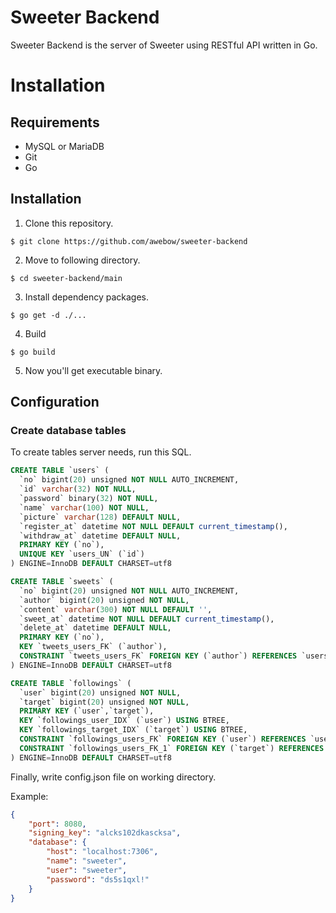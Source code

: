 # Sweeter Backend
Sweeter Backend is the server of Sweeter using RESTful API written in Go.

# Installation
## Requirements
* MySQL or MariaDB
* Git
* Go

## Installation
1. Clone this repository.
```
$ git clone https://github.com/awebow/sweeter-backend
```

2. Move to following directory.
```
$ cd sweeter-backend/main
```

3. Install dependency packages.
```
$ go get -d ./...
```

4. Build
```
$ go build
```

5. Now you'll get executable binary.

## Configuration
### Create database tables
To create tables server needs, run this SQL.
```sql
CREATE TABLE `users` (
  `no` bigint(20) unsigned NOT NULL AUTO_INCREMENT,
  `id` varchar(32) NOT NULL,
  `password` binary(32) NOT NULL,
  `name` varchar(100) NOT NULL,
  `picture` varchar(128) DEFAULT NULL,
  `register_at` datetime NOT NULL DEFAULT current_timestamp(),
  `withdraw_at` datetime DEFAULT NULL,
  PRIMARY KEY (`no`),
  UNIQUE KEY `users_UN` (`id`)
) ENGINE=InnoDB DEFAULT CHARSET=utf8

CREATE TABLE `sweets` (
  `no` bigint(20) unsigned NOT NULL AUTO_INCREMENT,
  `author` bigint(20) unsigned NOT NULL,
  `content` varchar(300) NOT NULL DEFAULT '',
  `sweet_at` datetime NOT NULL DEFAULT current_timestamp(),
  `delete_at` datetime DEFAULT NULL,
  PRIMARY KEY (`no`),
  KEY `tweets_users_FK` (`author`),
  CONSTRAINT `tweets_users_FK` FOREIGN KEY (`author`) REFERENCES `users` (`no`) ON DELETE CASCADE ON UPDATE CASCADE
) ENGINE=InnoDB DEFAULT CHARSET=utf8

CREATE TABLE `followings` (
  `user` bigint(20) unsigned NOT NULL,
  `target` bigint(20) unsigned NOT NULL,
  PRIMARY KEY (`user`,`target`),
  KEY `followings_user_IDX` (`user`) USING BTREE,
  KEY `followings_target_IDX` (`target`) USING BTREE,
  CONSTRAINT `followings_users_FK` FOREIGN KEY (`user`) REFERENCES `users` (`no`) ON DELETE CASCADE ON UPDATE CASCADE,
  CONSTRAINT `followings_users_FK_1` FOREIGN KEY (`target`) REFERENCES `users` (`no`) ON DELETE CASCADE ON UPDATE CASCADE
) ENGINE=InnoDB DEFAULT CHARSET=utf8
```

Finally, write config.json file on working directory.

Example:
```json
{
    "port": 8080,
    "signing_key": "alcks102dkascksa",
    "database": {
        "host": "localhost:7306",
        "name": "sweeter",
        "user": "sweeter",
        "password": "ds5s1qxl!"
    }
}
```